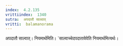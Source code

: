 ```yaml
---
index:  4.2.135
vrittiindex:  1340
sutra:  अपदातौ साल्वात्
vritti:  balamanorama 
---
```


अपदातौ साल्वात्। नियमार्थमिति। `साल्वाच्चेदपदातावेवेति नियमार्थमित्यर्थः।

